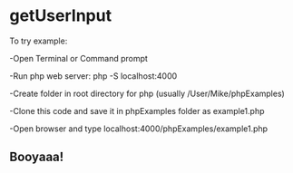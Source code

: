# getUserInput

To try example:

  -Open Terminal or Command prompt
  
  -Run php web server: php -S localhost:4000
  
  -Create folder in root directory for php (usually /User/Mike/phpExamples)
  
  -Clone this code and save it in phpExamples folder as example1.php
  
  -Open browser and type localhost:4000/phpExamples/example1.php
  
  
 ## Booyaaa!
